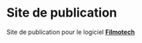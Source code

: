 # Site de publication
Site de publication pour le logiciel **[Filmotech](https://www.filmotech.fr/)**